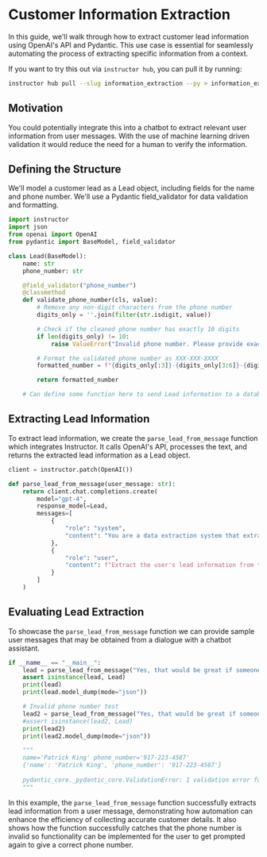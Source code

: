 # Customer Information Extraction

In this guide, we'll walk through how to extract customer lead information using OpenAI's API and Pydantic. This use case is essential for seamlessly automating the process of extracting specific information from a context.

If you want to try this out via `instructor hub`, you can pull it by running:

```bash
instructor hub pull --slug information_extraction --py > information_extraction.py
```

## Motivation

You could potentially integrate this into a chatbot to extract relevant user information from user messages. With the use of machine learning driven validation it would reduce the need for a human to verify the information.

## Defining the Structure

We'll model a customer lead as a Lead object, including fields for the name and phone number. We'll use a Pydantic field_validator for data validation and formatting.

```python
import instructor
import json
from openai import OpenAI
from pydantic import BaseModel, field_validator

class Lead(BaseModel):
    name: str
    phone_number: str

    @field_validator("phone_number")
    @classmethod
    def validate_phone_number(cls, value):
        # Remove any non-digit characters from the phone number
        digits_only = ''.join(filter(str.isdigit, value))

        # Check if the cleaned phone number has exactly 10 digits
        if len(digits_only) != 10:
            raise ValueError("Invalid phone number. Please provide exactly 10 digits.")

        # Format the validated phone number as XXX-XXX-XXXX
        formatted_number = f"{digits_only[:3]}-{digits_only[3:6]}-{digits_only[6:]}"

        return formatted_number

    # Can define some function here to send Lead information to a database using an API
```

## Extracting Lead Information

To extract lead information, we create the `parse_lead_from_message` function which integrates Instructor. It calls OpenAI's API, processes the text, and returns the extracted lead information as a Lead object.

```python
client = instructor.patch(OpenAI())

def parse_lead_from_message(user_message: str):
    return client.chat.completions.create(
        model="gpt-4",
        response_model=Lead,
        messages=[
            {
                "role": "system",
                "content": "You are a data extraction system that extracts a user's name and phone number from a message."
            },
            {
                "role": "user",
                "content": f"Extract the user's lead information from this user's message: {user_message}"
            }
        ]
    )
```

## Evaluating Lead Extraction

To showcase the `parse_lead_from_message` function we can provide sample user messages that may be obtained from a dialogue with a chatbot assistant.

```python
if __name__ == "__main__":
    lead = parse_lead_from_message("Yes, that would be great if someone can reach out my name is Patrick King 9172234587")
    assert isinstance(lead, Lead)
    print(lead)
    print(lead.model_dump(mode="json"))

    # Invalid phone number test
    lead2 = parse_lead_from_message("Yes, that would be great if someone can reach out my name is Patrick King 9172234")
    #assert isinstance(lead2, Lead)
    print(lead2)
    print(lead2.model_dump(mode="json"))

    """
    name='Patrick King' phone_number='917-223-4587'
    {'name': 'Patrick King', 'phone_number': '917-223-4587'}
    
    pydantic_core._pydantic_core.ValidationError: 1 validation error for Lead phone_number Value error, Invalid phone number. Please provide exactly 10 digits. [type=value_error, input_value='9172234', input_type=str] For further information visit https://errors.pydantic.dev/2.6/v/value_error
    """

```

In this example, the `parse_lead_from_message` function successfully extracts lead information from a user message, demonstrating how automation can enhance the efficiency of collecting accurate customer details. It also shows how the function successfully catches that the phone number is invalid so functionality can be implemented for the user to get prompted again to give a correct phone number.